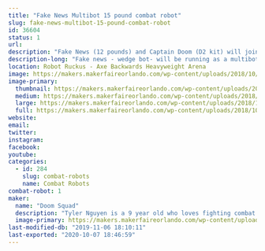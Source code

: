 ```yaml
---
title: "Fake News Multibot 15 pound combat robot"
slug: fake-news-multibot-15-pound-combat-robot
id: 36604
status: 1
url: 
description: "Fake News (12 pounds) and Captain Doom (D2 kit) will join as a multibot.  "
description-long: "Fake news - wedge bot- will be running as a multibot  with a D2 kit"
location: Robot Ruckus - Axe Backwards Heavyweight Arena
image: https://makers.makerfaireorlando.com/wp-content/uploads/2018/10/IMG_1302.jpg
image-primary:
  thumbnail: https://makers.makerfaireorlando.com/wp-content/uploads/2018/10/IMG_1302-150x150.jpg
  medium: https://makers.makerfaireorlando.com/wp-content/uploads/2018/10/IMG_1302.jpg
  large: https://makers.makerfaireorlando.com/wp-content/uploads/2018/10/IMG_1302.jpg
  full: https://makers.makerfaireorlando.com/wp-content/uploads/2018/10/IMG_1302.jpg
website: 
email: 
twitter: 
instagram: 
facebook: 
youtube: 
categories:
  - id: 284
    slug: combat-robots
    name: Combat Robots
combat-robot: 1
maker:
  name: "Doom Squad"
  description: "Tyler Nguyen is a 9 year old who loves fighting combat robots.  He has had a year of success fighting 3 pound robots, and is now moving on to 30 pound robots.  "
  image-primary: https://makers.makerfaireorlando.com/wp-content/uploads/2018/08/ty-and-flag-pic.jpg
last-modified-db: "2019-11-06 18:10:11"
last-exported: "2020-10-07 18:46:59"
---
```

